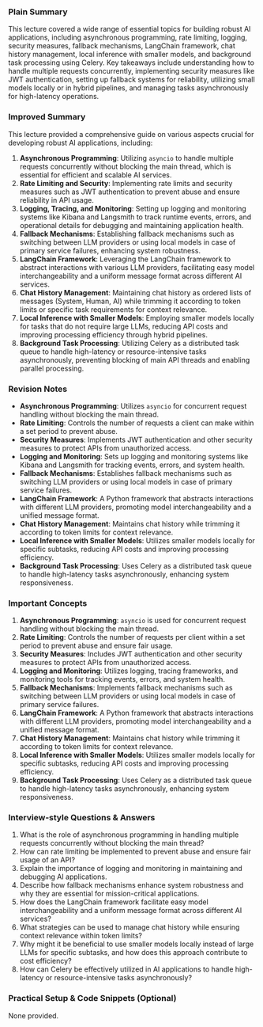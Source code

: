  ### Plain Summary
This lecture covered a wide range of essential topics for building robust AI applications, including asynchronous programming, rate limiting, logging, security measures, fallback mechanisms, LangChain framework, chat history management, local inference with smaller models, and background task processing using Celery. Key takeaways include understanding how to handle multiple requests concurrently, implementing security measures like JWT authentication, setting up fallback systems for reliability, utilizing small models locally or in hybrid pipelines, and managing tasks asynchronously for high-latency operations.

### Improved Summary
This lecture provided a comprehensive guide on various aspects crucial for developing robust AI applications, including:

1. **Asynchronous Programming**: Utilizing `asyncio` to handle multiple requests concurrently without blocking the main thread, which is essential for efficient and scalable AI services.
2. **Rate Limiting and Security**: Implementing rate limits and security measures such as JWT authentication to prevent abuse and ensure reliability in API usage.
3. **Logging, Tracing, and Monitoring**: Setting up logging and monitoring systems like Kibana and Langsmith to track runtime events, errors, and operational details for debugging and maintaining application health.
4. **Fallback Mechanisms**: Establishing fallback mechanisms such as switching between LLM providers or using local models in case of primary service failures, enhancing system robustness.
5. **LangChain Framework**: Leveraging the LangChain framework to abstract interactions with various LLM providers, facilitating easy model interchangeability and a uniform message format across different AI services.
6. **Chat History Management**: Maintaining chat history as ordered lists of messages (System, Human, AI) while trimming it according to token limits or specific task requirements for context relevance.
7. **Local Inference with Smaller Models**: Employing smaller models locally for tasks that do not require large LLMs, reducing API costs and improving processing efficiency through hybrid pipelines.
8. **Background Task Processing**: Utilizing Celery as a distributed task queue to handle high-latency or resource-intensive tasks asynchronously, preventing blocking of main API threads and enabling parallel processing.

### Revision Notes
- **Asynchronous Programming**: Utilizes `asyncio` for concurrent request handling without blocking the main thread.
- **Rate Limiting**: Controls the number of requests a client can make within a set period to prevent abuse.
- **Security Measures**: Implements JWT authentication and other security measures to protect APIs from unauthorized access.
- **Logging and Monitoring**: Sets up logging and monitoring systems like Kibana and Langsmith for tracking events, errors, and system health.
- **Fallback Mechanisms**: Establishes fallback mechanisms such as switching LLM providers or using local models in case of primary service failures.
- **LangChain Framework**: A Python framework that abstracts interactions with different LLM providers, promoting model interchangeability and a unified message format.
- **Chat History Management**: Maintains chat history while trimming it according to token limits for context relevance.
- **Local Inference with Smaller Models**: Utilizes smaller models locally for specific subtasks, reducing API costs and improving processing efficiency.
- **Background Task Processing**: Uses Celery as a distributed task queue to handle high-latency tasks asynchronously, enhancing system responsiveness.

### Important Concepts
1. **Asynchronous Programming**: `asyncio` is used for concurrent request handling without blocking the main thread.
2. **Rate Limiting**: Controls the number of requests per client within a set period to prevent abuse and ensure fair usage.
3. **Security Measures**: Includes JWT authentication and other security measures to protect APIs from unauthorized access.
4. **Logging and Monitoring**: Utilizes logging, tracing frameworks, and monitoring tools for tracking events, errors, and system health.
5. **Fallback Mechanisms**: Implements fallback mechanisms such as switching between LLM providers or using local models in case of primary service failures.
6. **LangChain Framework**: A Python framework that abstracts interactions with different LLM providers, promoting model interchangeability and a unified message format.
7. **Chat History Management**: Maintains chat history while trimming it according to token limits for context relevance.
8. **Local Inference with Smaller Models**: Utilizes smaller models locally for specific subtasks, reducing API costs and improving processing efficiency.
9. **Background Task Processing**: Uses Celery as a distributed task queue to handle high-latency tasks asynchronously, enhancing system responsiveness.

### Interview-style Questions & Answers
1. What is the role of asynchronous programming in handling multiple requests concurrently without blocking the main thread?
2. How can rate limiting be implemented to prevent abuse and ensure fair usage of an API?
3. Explain the importance of logging and monitoring in maintaining and debugging AI applications.
4. Describe how fallback mechanisms enhance system robustness and why they are essential for mission-critical applications.
5. How does the LangChain framework facilitate easy model interchangeability and a uniform message format across different AI services?
6. What strategies can be used to manage chat history while ensuring context relevance within token limits?
7. Why might it be beneficial to use smaller models locally instead of large LLMs for specific subtasks, and how does this approach contribute to cost efficiency?
8. How can Celery be effectively utilized in AI applications to handle high-latency or resource-intensive tasks asynchronously?

### Practical Setup & Code Snippets (Optional)
None provided.